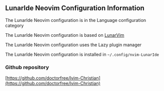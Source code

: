 ## LunarIde Neovim Configuration Information

The LunarIde Neovim configuration is in the Language configuration category

The LunarIde Neovim configuration is based on [LunarVim](https://www.lunarvim.org)

The LunarIde Neovim configuration uses the Lazy plugin manager

The LunarIde Neovim configuration is installed in `~/.config/nvim-LunarIde`

### Github repository

[https://github.com/doctorfree/lvim-Christian](https://github.com/doctorfree/lvim-Christian)


